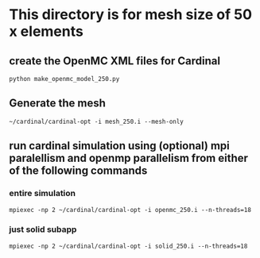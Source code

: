 # This directory is for mesh size of 50 x elements
## create the OpenMC XML files for Cardinal
`python make_openmc_model_250.py`
## Generate the mesh
`~/cardinal/cardinal-opt -i mesh_250.i --mesh-only`
## run cardinal simulation using (optional) mpi paralellism and openmp parallelism from either of the following commands
### entire simulation
`mpiexec -np 2 ~/cardinal/cardinal-opt -i openmc_250.i --n-threads=18`
### just solid subapp
`mpiexec -np 2 ~/cardinal/cardinal-opt -i solid_250.i --n-threads=18`
